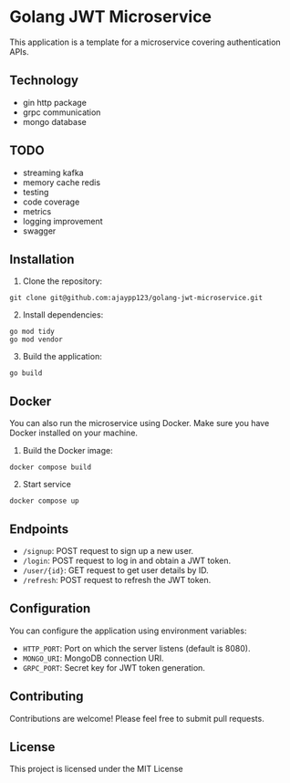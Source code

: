 # Golang JWT Microservice

This application is a template for a microservice covering authentication APIs.

## Technology

- gin http package
- grpc communication
- mongo database

## TODO
- streaming kafka
- memory cache redis
- testing
- code coverage
- metrics
- logging improvement
- swagger

## Installation

1. Clone the repository:
```
git clone git@github.com:ajaypp123/golang-jwt-microservice.git
```

2. Install dependencies:
```
go mod tidy
go mod vendor
```

3. Build the application:
```
go build
```

## Docker

You can also run the microservice using Docker. Make sure you have Docker installed on your machine.

1. Build the Docker image:
```
docker compose build
```

2. Start service
```
docker compose up
```

## Endpoints

- `/signup`: POST request to sign up a new user.
- `/login`: POST request to log in and obtain a JWT token.
- `/user/{id}`: GET request to get user details by ID.
- `/refresh`: POST request to refresh the JWT token.

## Configuration

You can configure the application using environment variables:

- `HTTP_PORT`: Port on which the server listens (default is 8080).
- `MONGO_URI`: MongoDB connection URI.
- `GRPC_PORT`: Secret key for JWT token generation.

## Contributing

Contributions are welcome! Please feel free to submit pull requests.

## License

This project is licensed under the MIT License